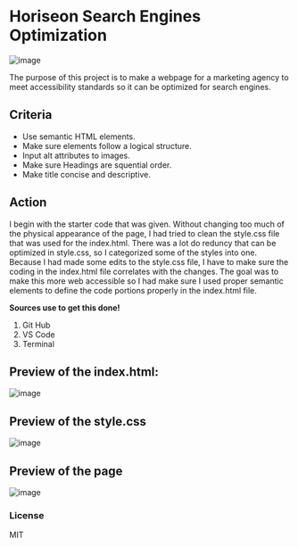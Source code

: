 #  Horiseon Search Engines Optimization

![image](https://user-images.githubusercontent.com/113512061/191882597-11204440-4e4e-4ada-81b0-94a6c9ba734b.png)

The purpose of this project is to make a webpage for a marketing agency to meet accessibility standards so it can be optimized for search engines. 

## Criteria
* Use semantic HTML elements.
* Make sure elements follow a logical structure.
* Input alt attributes to images.
* Make sure Headings are squential order.
* Make title concise and descriptive.

## Action 

I begin with the starter code that was given. Without changing too much of the physical appearance of the page, I had tried to clean the style.css file that was used for the index.html. There was a lot do reduncy that can be optimized in style.css, so I categorized some of the styles into one. Because I had made some edits to the style.css file, I have to make sure the coding in the index.html file correlates with the changes. The goal was to make this more web accessible so I had make sure I used proper semantic elements to define the code portions properly in the index.html file.

**Sources use to get this done!**
1. Git Hub
2. VS Code
3. Terminal

## Preview of the index.html:
 ![image](https://user-images.githubusercontent.com/113512061/191884313-e2cabbc1-e2aa-4bcf-abc3-5cf964901dd9.png)

## Preview of the style.css
![image](https://user-images.githubusercontent.com/113512061/191884430-e41bc177-a8a2-4cbd-a467-bc8b2cc7fa83.png)

## Preview of the page
![image](https://user-images.githubusercontent.com/113512061/191883091-dae64254-c8d2-4738-97ff-7680711bbfcc.png)
 
 ### License
MIT



